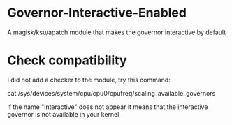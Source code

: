 # Governor-Interactive-Enabled
A magisk/ksu/apatch module that makes the governor interactive by default

# Check compatibility
I did not add a checker to the module, try this command: 

cat /sys/devices/system/cpu/cpu0/cpufreq/scaling_available_governors

if the name "interactive" does not appear it means that the interactive governor is not available in your kernel
